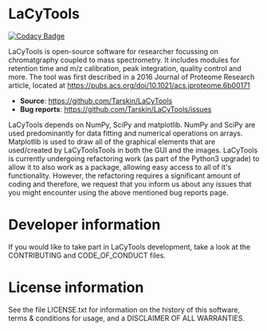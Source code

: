 # LaCyTools
[![Codacy Badge](https://app.codacy.com/project/badge/Grade/84d61117770f4f5782a1decfed54b9cb)](https://www.codacy.com/gh/Tarskin/LaCyTools/dashboard?utm_source=github.com&amp;utm_medium=referral&amp;utm_content=Tarskin/LaCyTools&amp;utm_campaign=Badge_Grade)

LaCyTools is open-source software for researcher focussing on chromatgraphy coupled to mass spectrometry. It includes modules for retention time and m/z calibration, peak integration, quality control and more. The tool was first described in a 2016 Journal of Proteome Research article, located at https://pubs.acs.org/doi/10.1021/acs.jproteome.6b00171

* __Source__: https://github.com/Tarskin/LaCyTools
* __Bug reports__: https://github.com/Tarskin/LaCyTools/issues

LaCyTools depends on NumPy, SciPy and matplotlib. NumPy and SciPy are used predominantly for data fitting and numerical operations on arrays. Matplotlib is used to draw all of the graphical elements that are used/created by LaCyToolsTools in both the GUI and the images. LaCyTools is currently undergoing refactoring work (as part of the Python3 upgrade) to allow it to also work as a package, allowing easy access to all of it's functionality. However, the refactoring requires a significant amount of coding and therefore, we request that you inform us about any issues that you might encounter using the above mentioned bug reports page.

# Developer information
If you would like to take part in LaCyTools development, take a look at the CONTRIBUTING and CODE_OF_CONDUCT files.

# License information
See the file LICENSE.txt for information on the history of this software, terms & conditions for usage, and a DISCLAIMER OF ALL WARRANTIES.
